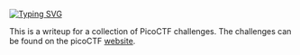 [![Typing SVG](https://readme-typing-svg.herokuapp.com?font=Fira+Code&size=30&duration=3000&pause=750&color=F73333&width=435&lines=picoCTF+Write+ups+%3C3)](https://git.io/typing-svg)


This is a writeup for a collection of PicoCTF challenges. The challenges can be found on the picoCTF [website](https://picoctf.com/). 
